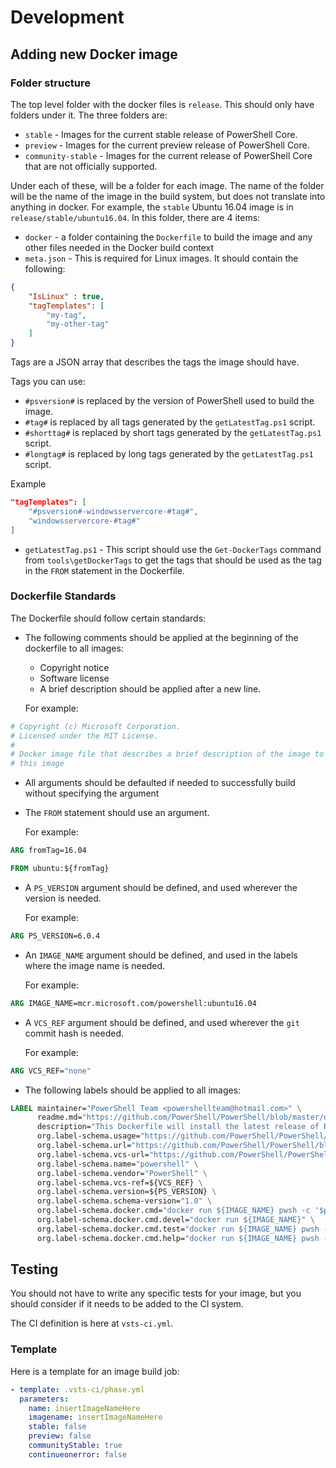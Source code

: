 # Development

## Adding new Docker image

### Folder structure

The top level folder with the docker files is `release`.
This should only have folders under it.
The three folders are:

* `stable` - Images for the current stable release of PowerShell Core.
* `preview` - Images for the current preview release of PowerShell Core.
* `community-stable` - Images for the current release of PowerShell Core that are not officially supported.

Under each of these, will be a folder for each image.
The name of the folder will be the name of the image in the build system, but does not translate into anything in docker.
For example, the `stable` Ubuntu 16.04 image is in `release/stable/ubuntu16.04`.
In this folder, there are 4 items:

* `docker` - a folder containing the `Dockerfile` to build the image and any other files needed in the Docker build context
* `meta.json` - This is required for Linux images.  It should contain the following:

```json
{
    "IsLinux" : true,
    "tagTemplates": [
        "my-tag",
        "my-other-tag"
    ]
}
```

Tags are a JSON array that describes the tags the image should have.

Tags you can use:
  * `#psversion#` is replaced by the version of PowerShell used to build the image.
  * `#tag#` is replaced by all tags generated by the `getLatestTag.ps1` script.
  * `#shorttag#` is replaced by short tags generated by the `getLatestTag.ps1` script.
  * `#longtag#` is replaced by long tags generated by the `getLatestTag.ps1` script.

Example

```json
"tagTemplates": [
    "#psversion#-windowsservercore-#tag#",
    "windowsservercore-#tag#"
]
```

* `getLatestTag.ps1` - This script should use the `Get-DockerTags` command from `tools\getDockerTags` to get the tags that should be used as the tag in the `FROM` statement in the Dockerfile.

### Dockerfile Standards

The Dockerfile should follow certain standards:

* The following comments should be applied at the beginning of the dockerfile to all images:

  * Copyright notice
  * Software license
  * A brief description should be applied after a new line.

   For example:

```dockerfile
# Copyright (c) Microsoft Corporation.
# Licensed under the MIT License.
#
# Docker image file that describes a brief description of the image to describe
# this image
```

* All arguments should be defaulted if needed to successfully build without specifying the argument

* The `FROM` statement should use an argument.
  
  For example:

```dockerfile
ARG fromTag=16.04

FROM ubuntu:${fromTag}
```

* A `PS_VERSION` argument should be defined, and used wherever the version is needed.
  
  For example:

```dockerfile
ARG PS_VERSION=6.0.4
```

* An `IMAGE_NAME` argument should be defined, and used in the labels where the image name is needed.

  For example:

```dockerfile
ARG IMAGE_NAME=mcr.microsoft.com/powershell:ubuntu16.04
```

* A `VCS_REF` argument should be defined, and used wherever the `git` commit hash is needed.

  For example:

```dockerfile
ARG VCS_REF="none"
```

* The following labels should be applied to all images:

```dockerfile
LABEL maintainer="PowerShell Team <powershellteam@hotmail.com>" \
      readme.md="https://github.com/PowerShell/PowerShell/blob/master/docker/README.md" \
      description="This Dockerfile will install the latest release of PowerShell." \
      org.label-schema.usage="https://github.com/PowerShell/PowerShell/tree/master/docker#run-the-docker-image-you-built" \
      org.label-schema.url="https://github.com/PowerShell/PowerShell/blob/master/docker/README.md" \
      org.label-schema.vcs-url="https://github.com/PowerShell/PowerShell-Docker" \
      org.label-schema.name="powershell" \
      org.label-schema.vendor="PowerShell" \
      org.label-schema.vcs-ref=${VCS_REF} \
      org.label-schema.version=${PS_VERSION} \
      org.label-schema.schema-version="1.0" \
      org.label-schema.docker.cmd="docker run ${IMAGE_NAME} pwsh -c '$psversiontable'" \
      org.label-schema.docker.cmd.devel="docker run ${IMAGE_NAME}" \
      org.label-schema.docker.cmd.test="docker run ${IMAGE_NAME} pwsh -c Invoke-Pester" \
      org.label-schema.docker.cmd.help="docker run ${IMAGE_NAME} pwsh -c Get-Help"
```

## Testing

You should not have to write any specific tests for your image,
but you should consider if it needs to be added to the CI system.

The CI definition is here at `vsts-ci.yml`.

### Template

Here is a template for an image build job:

```yaml
- template: .vsts-ci/phase.yml
  parameters:
    name: insertImageNameHere
    imagename: insertImageNameHere
    stable: false
    preview: false
    communityStable: true
    continueonerror: false
```
